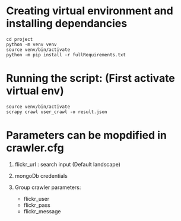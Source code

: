# Creating virtual environment and installing dependancies
```
cd project
python -m venv venv
source venv/bin/activate
python -m pip install -r fullRequirements.txt
```

# Running the script: (First activate virtual env)
```
source venv/bin/activate
scrapy crawl user_crawl -o result.json
```


# Parameters can be mopdified in crawler.cfg
1. flickr_url : search input (Default landscape)

2. mongoDb credentials

3. Group crawler parameters:

    * flickr_user 
    * flickr_pass 
    * flickr_message